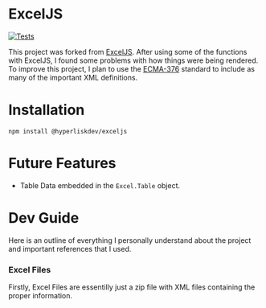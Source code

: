 # ExcelJS

[![Tests](https://github.com/hyperliskdev/exceljs/actions/workflows/tests.yml/badge.svg?branch=master)](https://github.com/hyperliskdev/exceljs/actions/workflows/tests.yml)


This project was forked from [ExcelJS](https://github.com/exceljs/exceljs). After using some of the functions with ExcelJS, I found some problems with how things were being rendered. To improve this project, I plan to use the [ECMA-376](https://ecma-international.org/publications-and-standards/standards/ecma-376/) standard to include as many of the important XML definitions.

# Installation
```shell
npm install @hyperliskdev/exceljs
```

# Future Features

- Table Data embedded in the `Excel.Table` object.

# Dev Guide

Here is an outline of everything I personally understand about the project and important references that I used.

### Excel Files

Firstly, Excel Files are essentilly just a zip file with XML files containing the proper information. 
